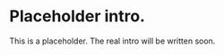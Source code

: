 # Placeholder intro. [](id=placeholder-intro-)

This is a placeholder. The real intro will be written soon. 

